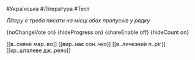 #Українська #Література #Тест

*Літеру е треба писати на місці обох пропусків у рядку*

{noChangeVote on}
{hideProgress on}
{shareEnable off}
{hideCount on}

[[в..сняне мар..во]]
[[вир..нає сон..чко]]
[[в..личезний п..ріг]]
[[кр..шталеве дж..рело]]
